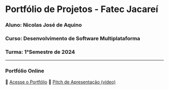 # Portfólio de Projetos - Fatec Jacareí
### Aluno: Nicolas José de Aquino
### Curso: Desenvolvimento de Software Multiplataforma
### Turma: 1°Semestre de 2024

---

### Portfólio Online  
🔗 [Acesse o Portfólio](https://fatec-jacarei-dsm-portfolio.github.io/ra2581392413045/)
🎤 [Pitch de Apresentação (vídeo)](https://fatecspgov-my.sharepoint.com/:v:/r/personal/nicolas_aquino2_fatec_sp_gov_br/Documents/Attachments/video%20portifolio.webm?csf=1&web=1&nav=eyJyZWZlcnJhbEluZm8iOnsicmVmZXJyYWxBcHAiOiJPbmVEcml2ZUZvckJ1c2luZXNzIiwicmVmZXJyYWxBcHBQbGF0Zm9ybSI6IldlYiIsInJlZmVycmFsTW9kZSI6InZpZXciLCJyZWZlcnJhbFZpZXciOiJNeUZpbGVzTGlua0NvcHkifX0&e=3YERJY)
